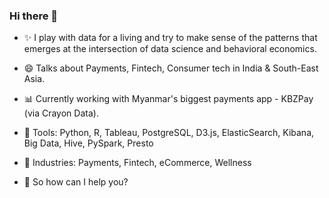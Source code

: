 ### Hi there 👋

<!--
**gofornaman/gofornaman** is a ✨ _special_ ✨ repository because its `README.md` (this file) appears on your GitHub profile.

Here are some ideas to get you started:

- 🔭 I’m currently working on ...
- 🌱 I’m currently learning ...
- 👯 I’m looking to collaborate on ...
- 🤔 I’m looking for help with ...
- 💬 Ask me about ...
- 📫 How to reach me: ...
- 😄 Pronouns: ...
- ⚡ Fun fact: ...
-->

- ✨ I play with data for a living and try to make sense of the patterns that emerges at the intersection of data science and behavioral economics. <br>
- 😄 Talks about Payments, Fintech, Consumer tech in India & South-East Asia. <br>
- 📊 Currently working with Myanmar's biggest payments app - KBZPay (via Crayon Data). <br>

- 🔨 Tools: Python, R, Tableau, PostgreSQL, D3.js, ElasticSearch, Kibana, Big Data, Hive, PySpark, Presto <br>
- 🏡 Industries: Payments, Fintech, eCommerce, Wellness <br>

- 💜 So how can I help you? 
